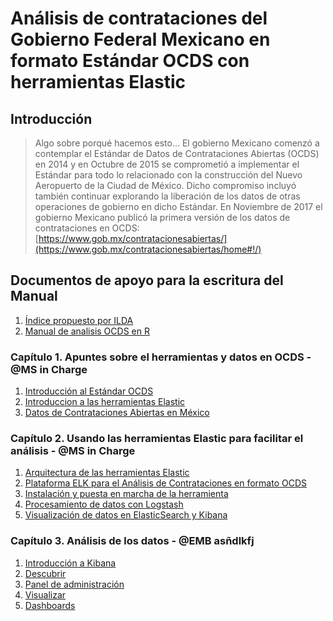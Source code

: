 # Análisis de contrataciones del Gobierno Federal Mexicano en formato Estándar OCDS con herramientas Elastic

## Introducción

> Algo sobre porqué hacemos esto...
> El gobierno Mexicano comenzó a contemplar el Estándar de Datos de Contrataciones Abiertas (OCDS) en 2014 y en Octubre de 2015 se comprometió a implementar el Estándar para todo lo relacionado con la construcción del Nuevo Aeropuerto de la Ciudad de México. Dicho compromiso incluyó también continuar explorando la liberación de los datos de otras operaciones de gobierno en dicho Estándar.
> En Noviembre de 2017 el gobierno Mexicano publicó la primera versión de los datos de contrataciones en OCDS: [https://www.gob.mx/contratacionesabiertas/](https://www.gob.mx/contratacionesabiertas/home#!/)

## Documentos de apoyo para la escritura del Manual
1. [Índice propuesto por ILDA](https://docs.google.com/document/d/1oqZfk1BUwyBg7P4jKfzbT53LpRLmIIQUr90IkCMNP4I/edit)
1. [Manual de analisis OCDS en R](https://github.com/rparrapy/ocds-r-manual/blob/master/manual.Rmd)

### Capítulo 1. Apuntes sobre el herramientas y datos en OCDS - @MS in Charge

1. [Introducción al Estándar OCDS](C1/Seccion1.md)
1. [Introduccion a las herramientas Elastic](C2/Seccion1.md)
1. [Datos de Contrataciones Abiertas en México](C1/Seccion3.md)

### Capítulo 2. Usando las herramientas Elastic para facilitar el análisis - @MS in Charge

1. [Arquitectura de las herramientas Elastic](C2/Seccion2.md)
1. [Plataforma ELK para el Análisis de Contrataciones en formato OCDS](C2/Seccion3.md)
1. [Instalación y puesta en marcha de la herramienta](C2/Seccion4.md)
1. [Procesamiento de datos con Logstash](C2/Seccion5.md)
1. [Visualización de datos en ElasticSearch y Kibana](C2/Seccion6.md)

### Capítulo 3. Análisis de los datos - @EMB asñdlkfj

1. [Introducción a Kibana](C3/Seccion1.md)
1. [Descubrir](C3/Seccion2.md)
1. [Panel de administración](C3/Seccion3.md)
1. [Visualizar](C3/Seccion4.md)
1. [Dashboards](C3/Seccion5.md)
